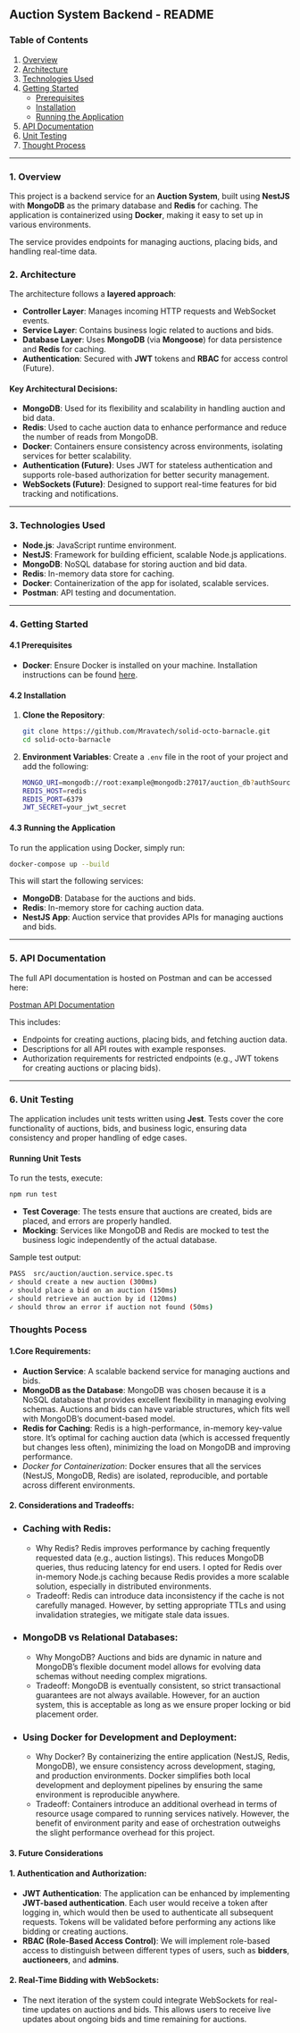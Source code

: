 
## Auction System Backend - README

### Table of Contents
1. [Overview](#overview)
2. [Architecture](#architecture)
3. [Technologies Used](#technologies-used)
4. [Getting Started](#getting-started)
   - [Prerequisites](#prerequisites)
   - [Installation](#installation)
   - [Running the Application](#running-the-application)
5. [API Documentation](#api-documentation)
6. [Unit Testing](#unit-testing)
7. [Thought Process](#Thought-Process)

---

### 1. Overview

This project is a backend service for an **Auction System**, built using **NestJS** with **MongoDB** as the primary database and **Redis** for caching. The application is containerized using **Docker**, making it easy to set up in various environments. 

The service provides endpoints for managing auctions, placing bids, and handling real-time data.

### 2. Architecture

The architecture follows a **layered approach**:
- **Controller Layer**: Manages incoming HTTP requests and WebSocket events.
- **Service Layer**: Contains business logic related to auctions and bids.
- **Database Layer**: Uses **MongoDB** (via **Mongoose**) for data persistence and **Redis** for caching.
- **Authentication**: Secured with **JWT** tokens and **RBAC** for access control (Future).

#### Key Architectural Decisions:
- **MongoDB**: Used for its flexibility and scalability in handling auction and bid data.
- **Redis**: Used to cache auction data to enhance performance and reduce the number of reads from MongoDB.
- **Docker**: Containers ensure consistency across environments, isolating services for better scalability.
- **Authentication (Future)**: Uses JWT for stateless authentication and supports role-based authorization for better security management.
- **WebSockets (Future)**: Designed to support real-time features for bid tracking and notifications.

---

### 3. Technologies Used

- **Node.js**: JavaScript runtime environment.
- **NestJS**: Framework for building efficient, scalable Node.js applications.
- **MongoDB**: NoSQL database for storing auction and bid data.
- **Redis**: In-memory data store for caching.
- **Docker**: Containerization of the app for isolated, scalable services.
- **Postman**: API testing and documentation.

---

### 4. Getting Started

#### 4.1 Prerequisites

- **Docker**: Ensure Docker is installed on your machine. Installation instructions can be found [here](https://docs.docker.com/get-docker/).

#### 4.2 Installation

1. **Clone the Repository**:
   ```bash
   git clone https://github.com/Mravatech/solid-octo-barnacle.git
   cd solid-octo-barnacle
   ```

2. **Environment Variables**:
   Create a `.env` file in the root of your project and add the following:
   ```bash
   MONGO_URI=mongodb://root:example@mongodb:27017/auction_db?authSource=admin
   REDIS_HOST=redis
   REDIS_PORT=6379
   JWT_SECRET=your_jwt_secret
   ```

#### 4.3 Running the Application

To run the application using Docker, simply run:

```bash
docker-compose up --build
```

This will start the following services:
- **MongoDB**: Database for the auctions and bids.
- **Redis**: In-memory store for caching auction data.
- **NestJS App**: Auction service that provides APIs for managing auctions and bids.

---

### 5. API Documentation

The full API documentation is hosted on Postman and can be accessed here:

[Postman API Documentation](https://documenter.getpostman.com/view/1317561/2sAXqs83Mo)

This includes:
- Endpoints for creating auctions, placing bids, and fetching auction data.
- Descriptions for all API routes with example responses.
- Authorization requirements for restricted endpoints (e.g., JWT tokens for creating auctions or placing bids).

---

### 6. Unit Testing

The application includes unit tests written using **Jest**. Tests cover the core functionality of auctions, bids, and business logic, ensuring data consistency and proper handling of edge cases.

#### Running Unit Tests

To run the tests, execute:

```bash
npm run test
```

- **Test Coverage**: The tests ensure that auctions are created, bids are placed, and errors are properly handled.
- **Mocking**: Services like MongoDB and Redis are mocked to test the business logic independently of the actual database.

Sample test output:
```bash
PASS  src/auction/auction.service.spec.ts
✓ should create a new auction (300ms)
✓ should place a bid on an auction (150ms)
✓ should retrieve an auction by id (120ms)
✓ should throw an error if auction not found (50ms)
```




###  Thoughts Pocess

#### 1.Core Requirements:
  - **Auction Service**: A scalable backend service for managing auctions and bids.
  - **MongoDB as the Database**: MongoDB was chosen because it is a NoSQL database that provides excellent flexibility in managing evolving schemas. Auctions and bids can have variable structures, which fits well with MongoDB’s document-based model.
  - **Redis for Caching**: Redis is a high-performance, in-memory key-value store. It’s optimal for caching auction data (which is accessed frequently but changes less often), minimizing the load on MongoDB and improving performance.
  - *Docker for Containerization*: Docker ensures that all the services (NestJS, MongoDB, Redis) are isolated, reproducible, and portable across different environments.


#### 2. Considerations and Tradeoffs:

- ### Caching with Redis:

  - Why Redis? Redis improves performance by caching frequently requested data (e.g., auction listings). This reduces MongoDB queries, thus reducing latency for end users. I opted for Redis over in-memory Node.js caching because Redis provides a more scalable solution, especially in distributed environments.
  - Tradeoff: Redis can introduce data inconsistency if the cache is not carefully managed. However, by setting appropriate TTLs and using invalidation strategies, we mitigate stale data issues.

- ### MongoDB vs Relational Databases:

  - Why MongoDB? Auctions and bids are dynamic in nature and MongoDB’s flexible document model allows for evolving data schemas without needing complex migrations.
  - Tradeoff: MongoDB is eventually consistent, so strict transactional guarantees are not always available. However, for an auction system, this is acceptable as long as we ensure proper locking or bid placement order.

- ### Using Docker for Development and Deployment:

  - Why Docker? By containerizing the entire application (NestJS, Redis, MongoDB), we ensure consistency across development, staging, and production environments. Docker simplifies both local development and deployment pipelines by ensuring the same environment is reproducible anywhere.
  - Tradeoff: Containers introduce an additional overhead in terms of resource usage compared to running services natively. However, the benefit of environment parity and ease of orchestration outweighs the slight performance overhead for this project.

#### 3. Future Considerations

#### 1. **Authentication and Authorization**:
- **JWT Authentication**: The application can be enhanced by implementing **JWT-based authentication**. Each user would receive a token after logging in, which would then be used to authenticate all subsequent requests. Tokens will be validated before performing any actions like bidding or creating auctions.
- **RBAC (Role-Based Access Control)**: We will implement role-based access to distinguish between different types of users, such as **bidders**, **auctioneers**, and **admins**.


#### 2. **Real-Time Bidding with WebSockets**:
- The next iteration of the system could integrate WebSockets for real-time updates on auctions and bids. This allows users to receive live updates about ongoing bids and time remaining for auctions.
